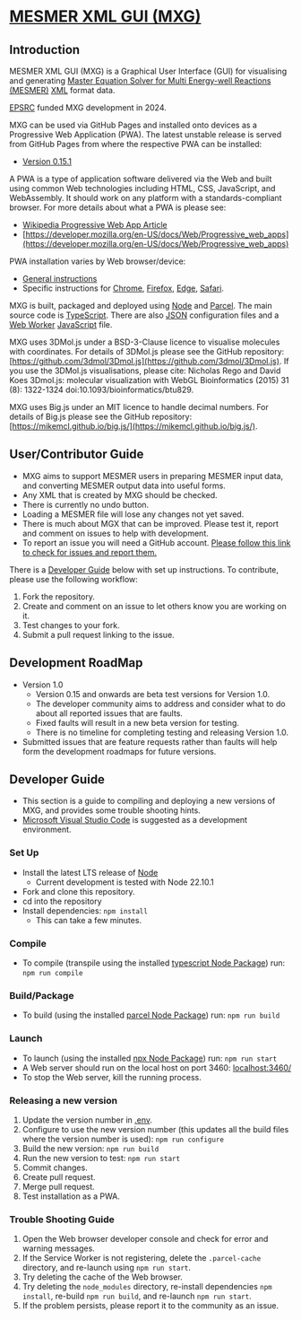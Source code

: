 # [MESMER XML GUI (MXG)](https://github.com/agdturner/mxg)

## Introduction

MESMER XML GUI (MXG) is a Graphical User Interface (GUI) for visualising and generating [Master Equation Solver for Multi Energy-well Reactions (MESMER)](https://github.com/MESMER-kinetics/MESMER-code) [XML](https://en.wikipedia.org/wiki/XML) format data.

[EPSRC](https://www.ukri.org/councils/epsrc/) funded MXG development in 2024.

MXG can be used via GitHub Pages and installed onto devices as a Progressive Web Application (PWA). The latest unstable release is served from GitHub Pages from where the respective PWA can be installed:
 - [Version 0.15.1](https://agdturner.github.io/mxg/dist/0.15.1/)

A PWA is a type of application software delivered via the Web and built using common Web technologies including HTML, CSS, JavaScript, and WebAssembly. It should work on any platform with a standards-compliant browser. For more details about what a PWA is please see:
- [Wikipedia Progressive Web App Article](https://en.wikipedia.org/wiki/Progressive_web_app)
- [https://developer.mozilla.org/en-US/docs/Web/Progressive_web_apps](https://developer.mozilla.org/en-US/docs/Web/Progressive_web_apps)

PWA installation varies by Web browser/device:
- [General instructions](https://developer.mozilla.org/en-US/docs/Web/Progressive_web_apps/Guides/Installing)
- Specific instructions for [Chrome](https://support.google.com/chrome/answer/9658361), [Firefox](https://developer.mozilla.org/en-US/docs/Web/Progressive_web_apps/Guides/Installing), [Edge](https://learn.microsoft.com/en-us/microsoft-edge/progressive-web-apps-chromium/ux), [Safari](https://support.apple.com/en-gb/104996).

MXG is built, packaged and deployed using [Node](https://nodejs.org/) and [Parcel](https://parceljs.org/). The main source code is [TypeScript](https://www.typescriptlang.org/). There are also [JSON](https://www.json.org/json-en.html) configuration files and a [Web Worker](https://en.wikipedia.org/wiki/Web_worker) [JavaScript](https://en.wikipedia.org/wiki/JavaScript) file.

MXG uses 3DMol.js under a BSD-3-Clause licence to visualise molecules with coordinates. For details of 3DMol.js please see the GitHub repository: [https://github.com/3dmol/3Dmol.js](https://github.com/3dmol/3Dmol.js). If you use the 3DMol.js visualisations, please cite: Nicholas Rego and David Koes 3Dmol.js: molecular visualization with WebGL Bioinformatics (2015) 31 (8): 1322-1324 doi:10.1093/bioinformatics/btu829.

MXG uses Big.js under an MIT licence to handle decimal numbers. For details of Big.js please see the GitHub repository: [https://mikemcl.github.io/big.js/](https://mikemcl.github.io/big.js/).


## User/Contributor Guide
- MXG aims to support MESMER users in preparing MESMER input data, and converting MESMER output data into useful forms.
- Any XML that is created by MXG should be checked.
- There is currently no undo button.
- Loading a MESMER file will lose any changes not yet saved.
- There is much about MGX that can be improved. Please test it, report and comment on issues to help with development.
- To report an issue you will need a GitHub account. [Please follow this link to check for issues and report them.](https://github.com/MESMER-kinetics/mxg/issues)  

There is a [Developer Guide](#developer-guide) below with set up instructions. To contribute, please use the following workflow:
1. Fork the repository.
2. Create and comment on an issue to let others know you are working on it.
3. Test changes to your fork.
4. Submit a pull request linking to the issue.


## Development RoadMap
- Version 1.0
  - Version 0.15 and onwards are beta test versions for Version 1.0.
  - The developer community aims to address and consider what to do about all reported issues that are faults.
  - Fixed faults will result in a new beta version for testing.
  - There is no timeline for completing testing and releasing Version 1.0.
- Submitted issues that are feature requests rather than faults will help form the development roadmaps for future versions.

## Developer Guide
- This section is a guide to compiling and deploying a new versions of MXG, and provides some trouble shooting hints.
- [Microsoft Visual Studio Code](https://code.visualstudio.com/) is suggested as a development environment.

### Set Up
- Install the latest LTS release of [Node](https://nodejs.org/)
  - Current development is tested with Node 22.10.1
- Fork and clone this repository.
- cd into the repository
- Install dependencies:
`npm install`
  - This can take a few minutes.

### Compile
- To compile (transpile using the installed [typescript Node Package](https://www.npmjs.com/package/typescript)) run:
`npm run compile`

### Build/Package
- To build (using the installed [parcel Node Package](https://www.npmjs.com/package/parcel)) run:
`npm run build`

### Launch
- To launch (using the installed [npx Node Package](https://www.npmjs.com/package/npx)) run:
  `npm run start`
- A Web server should run on the local host on port 3460:
  [localhost:3460/](http://localhost:3460/)
- To stop the Web server, kill the running process.

### Releasing a new version
1. Update the version number in [.env](../.env).
2. Configure to use the new version number (this updates all the build files where the version number is used):
   `npm run configure`
3. Build the new version:
   `npm run build`
4. Run the new version to test:
   `npm run start`
6. Commit changes.
7. Create pull request.
8. Merge pull request.
9. Test installation as a PWA.

### Trouble Shooting Guide
1. Open the Web browser developer console and check for error and warning messages.
2. If the Service Worker is not registering, delete the `.parcel-cache` directory, and re-launch using `npm run start`.
3. Try deleting the cache of the Web browser.
4. Try deleting the `node_modules` directory, re-install dependencies `npm install`, re-build `npm run build`, and re-launch `npm run start`.
5. If the problem persists, please report it to the community as an issue.
